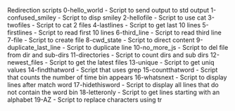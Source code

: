 Redirection scripts
0-hello_world - Script to send output to std output
1-confused_smiley - Script to disp smiley
2-hellofile - Script to use cat
3-twofiles - Script to cat 2 files
4-lastlines - Script to get last 10 lines
5-firstlines - Script to read first 10 lines
6-third_line - Script to read third line
7-file - Script to create file
8-cwd_state - Script to direct content
9-duplicate_last_line - Script to duplicate line
10-no_more_js - Script to del file from dir and sub-dirs
11-directories - Script to count dirs and sub dirs
12-newest_files - Script to get the latest files
13-unique - Script to get uniq values
14-findthatword - Script that uses grep
15-countthatword - Script that counts the number of time bin appears
16-whatsnext - Script to display lines after match word
17-hidethisword - Script to display all lines that do not contain the word bin
18-letteronly - Script to get lines starting with an alphabet
19-AZ - Script to replace characters using tr